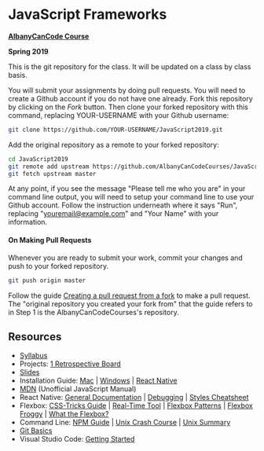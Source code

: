 # JavaScript Frameworks

**[AlbanyCanCode Course](https://albanycancode.org/)**

**Spring 2019**

This is the git repository for the class. It will be updated on a class by class basis.

You will submit your assignments by doing pull requests. You will need to create a Github account if you do not have one already. Fork this repository by clicking on the _Fork_ button. Then clone your forked repository with this command, replacing YOUR-USERNAME with your Github username:

```bash
git clone https://github.com/YOUR-USERNAME/JavaScript2019.git
```

Add the original repository as a remote to your forked repository:

```bash
cd JavaScript2019
git remote add upstream https://github.com/AlbanyCanCodeCourses/JavaScript2019.git
git fetch upstream master
```

At any point, if you see the message "Please tell me who you are" in your command line output, you will need to setup your command line to use your Github account. Follow the instruction underneath where it says "Run", replacing "youremail@example.com" and "Your Name" with your information.

#### On Making Pull Requests

Whenever you are ready to submit your work, commit your changes and push to your forked repository.

```bash
git push origin master
```

Follow the guide [Creating a pull request from a fork](https://help.github.com/articles/creating-a-pull-request-from-a-fork/) to make a pull request. The "original repository you created your fork from" that the guide refers to in Step 1 is the AlbanyCanCodeCourses's repository.

## Resources

- [Syllabus](https://docs.google.com/document/d/1jr0HNb1p7APeSTSsMfz4CpeGs0xk94ighMLIdkF4w0U/edit?usp=sharing)
- Projects: [1 Retrospective Board](https://docs.google.com/document/d/1ePLNNU1BKLD9WByelb7WyfdGpntwhpDIKn0KkhGxboI/edit?usp=sharing)
- [Slides](https://slides.com/accjavascriptframeworks)
- Installation Guide: [Mac](docs/InstallationGuideMac.md) | [Windows](docs/InstallationGuideWindows.md) | [React Native](docs/InstallationGuideReactNative.md)
- [MDN](https://developer.mozilla.org/en-US/) (Unofficial JavaScript Manual)
- React Native: [General Documentation](https://facebook.github.io/react-native/docs/getting-started) | [Debugging](https://facebook.github.io/react-native/docs/debugging) | [Styles Cheatsheet](https://github.com/vhpoet/react-native-styling-cheat-sheet#text)
- Flexbox: [CSS-Tricks Guide](https://css-tricks.com/snippets/css/a-guide-to-flexbox/) | [Real-Time Tool](http://flexbox.help/) | [Flexbox Patterns](https://www.flexboxpatterns.com/) | [Flexbox Froggy](http://flexboxfroggy.com/) | [What the Flexbox?](https://flexbox.io/)
- Command Line: [NPM Guide](https://nodesource.com/blog/an-absolute-beginners-guide-to-using-npm/) | [Unix Crash Course](https://www.vikingcodeschool.com/web-development-basics/a-command-line-crash-course) | [Unix Summary](https://swcarpentry.github.io/shell-novice/reference/)
- [Git Basics](http://rogerdudler.github.io/git-guide/)
- Visual Studio Code: [Getting Started](https://code.visualstudio.com/docs/getstarted/introvideos)
